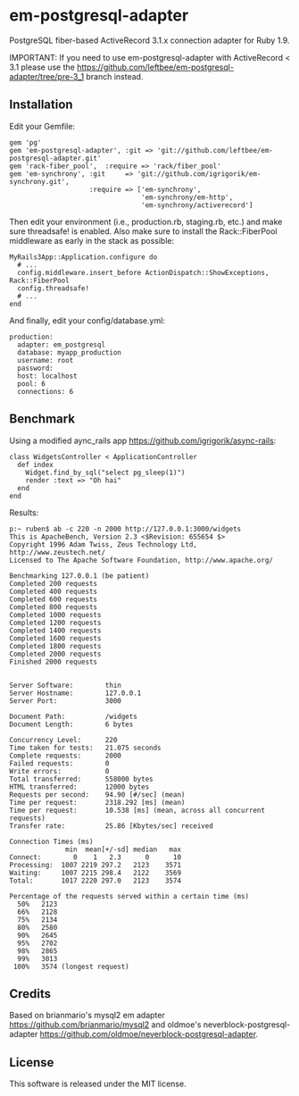 # em-postgresql-adapter

PostgreSQL fiber-based ActiveRecord 3.1.x connection adapter for Ruby 1.9.

IMPORTANT: If you need to use em-postgresql-adapter with ActiveRecord < 3.1 please use the <https://github.com/leftbee/em-postgresql-adapter/tree/pre-3_1> branch instead.

## Installation

Edit your Gemfile:

    gem 'pg'
    gem 'em-postgresql-adapter', :git => 'git://github.com/leftbee/em-postgresql-adapter.git'
    gem 'rack-fiber_pool',  :require => 'rack/fiber_pool'
    gem 'em-synchrony', :git     => 'git://github.com/igrigorik/em-synchrony.git',
                        :require => ['em-synchrony',
                                     'em-synchrony/em-http',
                                     'em-synchrony/activerecord']

Then edit your environment (i.e., production.rb, staging.rb, etc.) and make sure threadsafe! is enabled.
Also make sure to install the Rack::FiberPool middleware as early in the stack as possible:

    MyRails3App::Application.configure do
      # ...
      config.middleware.insert_before ActionDispatch::ShowExceptions, Rack::FiberPool
      config.threadsafe!
      # ...
    end

And finally, edit your config/database.yml:

    production:
      adapter: em_postgresql
      database: myapp_production
      username: root
      password:
      host: localhost
      pool: 6
      connections: 6

## Benchmark

Using a modified aync_rails app <https://github.com/igrigorik/async-rails>:

    class WidgetsController < ApplicationController
      def index
        Widget.find_by_sql("select pg_sleep(1)")
        render :text => "Oh hai"
      end
    end

Results:

    p:~ ruben$ ab -c 220 -n 2000 http://127.0.0.1:3000/widgets
    This is ApacheBench, Version 2.3 <$Revision: 655654 $>
    Copyright 1996 Adam Twiss, Zeus Technology Ltd, http://www.zeustech.net/
    Licensed to The Apache Software Foundation, http://www.apache.org/

    Benchmarking 127.0.0.1 (be patient)
    Completed 200 requests
    Completed 400 requests
    Completed 600 requests
    Completed 800 requests
    Completed 1000 requests
    Completed 1200 requests
    Completed 1400 requests
    Completed 1600 requests
    Completed 1800 requests
    Completed 2000 requests
    Finished 2000 requests


    Server Software:        thin
    Server Hostname:        127.0.0.1
    Server Port:            3000

    Document Path:          /widgets
    Document Length:        6 bytes

    Concurrency Level:      220
    Time taken for tests:   21.075 seconds
    Complete requests:      2000
    Failed requests:        0
    Write errors:           0
    Total transferred:      558000 bytes
    HTML transferred:       12000 bytes
    Requests per second:    94.90 [#/sec] (mean)
    Time per request:       2318.292 [ms] (mean)
    Time per request:       10.538 [ms] (mean, across all concurrent requests)
    Transfer rate:          25.86 [Kbytes/sec] received

    Connection Times (ms)
                  min  mean[+/-sd] median   max
    Connect:        0    1   2.3      0      10
    Processing:  1007 2219 297.2   2123    3571
    Waiting:     1007 2215 298.4   2122    3569
    Total:       1017 2220 297.0   2123    3574

    Percentage of the requests served within a certain time (ms)
      50%   2123
      66%   2128
      75%   2134
      80%   2580
      90%   2645
      95%   2702
      98%   2865
      99%   3013
     100%   3574 (longest request)

## Credits

Based on brianmario's mysql2 em adapter <https://github.com/brianmario/mysql2> and oldmoe's neverblock-postgresql-adapter <https://github.com/oldmoe/neverblock-postgresql-adapter>.

## License

This software is released under the MIT license.
